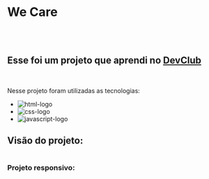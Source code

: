 <h1>We Care</h1>
<br>
<br>
<h2>Esse foi um projeto que aprendi no <a href="https://rodolfomori.com.br/devclub/">DevClub</a></h2>
<br>
<p>Nesse projeto foram utilizadas as tecnologias:
  
 - <img src="https://img.shields.io/badge/HTML5-E34F26?style=for-the-badge&logo=html5&logoColor=white" alt="html-logo" />
 - <img src="https://img.shields.io/badge/CSS-239120?&style=for-the-badge&logo=css3&logoColor=white" alt="css-logo" />
 - <img src="https://img.shields.io/badge/JavaScript-F7DF1E?style=for-the-badge&logo=javascript&logoColor=black" alt="javascript-logo"/>
</p> 

<h2>Visão do projeto: </h2>

<img href="https://github.com/leticiafanan/projeto-we-care/blob/master/img/Captura%20de%20Tela%202023-10-06%20%C3%A0s%2017.59.30.png?raw=true">
<br>
<h3>Projeto responsivo: </h3>
<img href="https://github.com/leticiafanan/projeto-we-care/blob/master/img/Captura%20de%20Tela%202023-10-06%20%C3%A0s%2017.59.55.png?raw=true">
